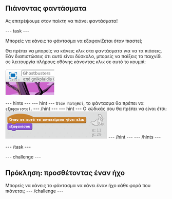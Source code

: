 ## Πιάνοντας φαντάσματα

Ας επιτρέψουμε στον παίκτη να πιάνει φαντάσματα!

--- task ---

Μπορείς να κάνεις το φάντασμα να εξαφανίζεται όταν πιαστεί;

Θα πρέπει να μπορείς να κάνεις κλικ στα φαντάσματα για να τα πιάσεις. Εάν διαπιστώσεις ότι αυτό είναι δύσκολο, μπορείς να παίξεις το παιχνίδι σε λειτουργία πλήρους οθόνης κάνοντας κλικ σε αυτό το κουμπί:

![screenshot](images/ghost-fullscreen.png)

--- hints --- --- hint --- `Όταν πατηθεί`, το φάντασμα θα πρέπει να `εξαφανιστεί`. --- /hint --- --- hint --- Ο κώδικάς σου θα πρέπει να είναι έτσι: ![screenshot](images/ghost-catch-code.png) --- /hint --- --- /hints ---

--- /task ---

--- challenge ---

## Πρόκληση: προσθέτοντας έναν ήχο

Μπορείς να κάνεις το φάντασμα να κάνει έναν ήχο κάθε φορά που πιάνεται; --- /challenge ---

